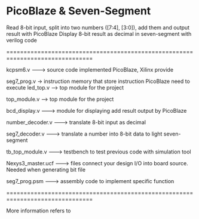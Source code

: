 # PicoBlaze & Seven-Segment
Read 8-bit input, split into two numbers ([7:4], [3:0]), add them and output result with PicoBlaze
Display 8-bit result as decimal in seven-segment with verilog code

===============================================================================

kcpsm6.v ---> source code implemented PicoBlaze, Xilinx provide

seg7_prog.v -> instruction memory that store instruction PicoBlaze need to execute led_top.v --> top module for the project

top_module.v --> top module for the project

bcd_display.v ---> module for displaying add result output by PicoBlaze

number_decoder.v ---> translate 8-bit input as decimal

seg7_decoder.v   ---> translate a number into 8-bit data to light seven-segment

tb_top_module.v ---> testbench to test previous code with simulation tool

Nexys3_master.ucf ---> files connect your design I/O into board source. Needed when generating bit file

seg7_prog.psm ---> assembly code to implement specific function

===============================================================================

More information refers to
